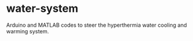 # water-system
Arduino and MATLAB codes to steer the hyperthermia water cooling and warming system.
